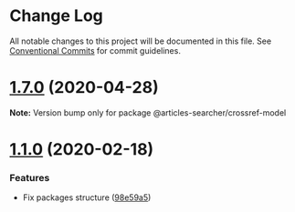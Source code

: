 # Change Log

All notable changes to this project will be documented in this file.
See [Conventional Commits](https://conventionalcommits.org) for commit guidelines.

# [1.7.0](https://github.com/Hennos/spiiras-articles-searcher/compare/v1.6.0...v1.7.0) (2020-04-28)

**Note:** Version bump only for package @articles-searcher/crossref-model





# [1.1.0](https://github.com/Hennos/spiiras-articles-searcher/compare/v1.0.0...v1.1.0) (2020-02-18)


### Features

* Fix packages structure ([98e59a5](https://github.com/Hennos/spiiras-articles-searcher/commit/98e59a51badef015b057627ba3cb46093e05131c))
